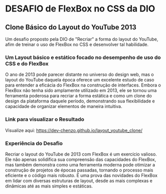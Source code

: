# DESAFIO de FlexBox no CSS da DIO #

## Clone Básico do Layout do YouTube 2013 ## 

Um desafio proposto pela DIO de "Recriar" a forma do layout do YouTube, afim de treinar o uso de FlexBox no CSS e desenvolver tal habilidade.

### Um Layout básico e estático focado no desempenho de uso do CSS e do FlexBox ###

O ano de 2013 pode parecer distante no universo do design web, mas o layout do YouTube daquela época oferece um excelente estudo de caso para entender a eficácia do FlexBox na construção de interfaces. Embora o FlexBox não tenha sido amplamente utilizado em 2013, ele se tornou uma ferramenta poderosa para recriar a forma estática e como um clone do design da plataforma daquele período, demonstrando sua flexibilidade e capacidade de organizar elementos de maneira intuitiva.

### Link para visualizar o Resultado ###

Visualize aqui: https://dev-chenzo.github.io/layout_youtube_clone/

### Experiência do Desafio ###

Recriar o layout do YouTube de 2013 com FlexBox é um exercício valioso. Ele não apenas solidifica sua compreensão das capacidades do FlexBox, mas também demonstra como uma ferramenta moderna pode otimizar a construção de projetos de épocas passadas, tornando o processo mais eficiente e o código mais robusto. É uma prova das novidades do FlexBox em lidar com diversas estruturas de layout, desde as mais complexas e dinâmicas até as mais simples e estáticas.
